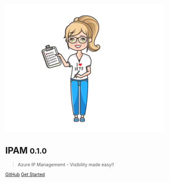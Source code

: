 <!-- _coverpage.md -->

![logo](./images/ipam-logo.png ':size=33%')

# IPAM <small>0.1.0</small>
> Azure IP Managememt - Visibility made easy!!

[GitHub](https://github.com/Azure/ipam)
[Get Started](/README.md)
